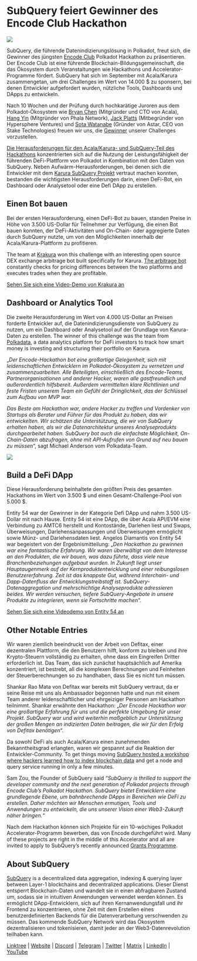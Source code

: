 # SubQuery feiert Gewinner des Encode Club Hackathon

![](https://miro.medium.com/max/1400/1*KSv8qczywRPCEvWXeYiDNA.png)

SubQuery, die führende Datenindizierungslösung in Polkadot, freut sich, die Gewinner des jüngsten [Encode Club](https://www.encode.club/) Polkadot Hackathon zu präsentieren. Der Encode Club ist eine führende Blockchain-Bildungsgemeinschaft, die das Ökosystem durch Veranstaltungen wie Hackathons und Accelerator-Programme fördert. SubQuery hat sich im September mit Acala/Karura zusammengetan, um drei Challenges im Wert von 14.000 $ zu sponsern, bei denen Entwickler aufgefordert wurden, nützliche Tools, Dashboards und DApps zu entwickeln.

Nach 10 Wochen und der Prüfung durch hochkarätige Juroren aus dem Polkadot-Ökosystem wie [Bryan Chen](https://twitter.com/XiliangChen) (Mitgründer und CTO von Acala), [Hang Yin](https://twitter.com/bgmshana) (Mitgründer von Phala Network), [Jack Platts](https://twitter.com/jackbplatts) (Mitbegründer von Hypersphere Ventures) und [Sota Watanabe](https://twitter.com/WatanabeSota) (Gründer von Astar, CEO von Stake Technologies) freuen wir uns, die [Gewinner](https://medium.com/encode-club/polkadot-hack-finale-prizewinners-and-summary-931627c64d9) unserer Challenges vorzustellen.

[Die Herausforderungen für den Acala/Karura- und SubQuery-Teil des Hackathons](https://medium.com/encode-club/polkadot-hack-challenges-7cfeba1a4c0e) konzentrierten sich auf die Nutzung der Leistungsfähigkeit der führenden DeFi-Plattform von Polkadot in Kombination mit den Daten von SubQuery. Neben Aufwärm-Herausforderungen, bei denen sich die Entwickler mit dem [Karura SubQuery Projekt](https://explorer.subquery.network/subquery/AcalaNetwork/karura) vertraut machen konnten, bestanden die wichtigsten Herausforderungen darin, einen DeFi-Bot, ein Dashboard oder Analysetool oder eine Defi DApp zu erstellen.

## Einen Bot bauen

Bei der ersten Herausforderung, einen DeFi-Bot zu bauen, standen Preise in Höhe von 3.500 US-Dollar für Teilnehmer zur Verfügung, die einen Bot bauen konnten, der DeFi-Aktivitäten und On-Chain- oder aggregierte Daten durch SubQuery nutzte, um von den Möglichkeiten innerhalb der Acala/Karura-Plattform zu profitieren.

The team at [Krakura](https://github.com/houtenbos/krakura-bot) won this challenge with an interesting open source DEX exchange arbitrage bot built specifically for Karura. [The arbitrage bot](https://github.com/houtenbos/krakura-bot) constantly checks for pricing differences between the two platforms and executes trades when they are profitable.

[Sehen Sie sich eine Video-Demo von Krakura an](https://youtu.be/G7TNTzMDijU)

## Dashboard or Analytics Tool

Die zweite Herausforderung im Wert von 4.000 US-Dollar an Preisen forderte Entwickler auf, die Datenindizierungsdienste von SubQuery zu nutzen, um ein Dashboard oder Analysetool auf der Grundlage von Karura-Daten zu erstellen. The winner of this challenge was the team from [Polkadata](https://www.polkadata.xyz/), a data analytics platform for DeFi investors to track how smart money is investing and structuring their portfolio on Karura.

„_Der Encode-Hackathon bot eine großartige Gelegenheit, sich mit leidenschaftlichen Entwicklern im Polkadot-Ökosystem zu vernetzen und zusammenzuarbeiten. Alle Beteiligten, einschließlich des Encode-Teams, Partnerorganisationen und anderer Hacker, waren alle gastfreundlich und außerordentlich hilfsbereit. Außerdem vermittelten klare Richtlinien und feste Fristen unserem Team ein Gefühl der Dringlichkeit, das der Schlüssel zum Aufbau von MVP war._

_Das Beste am Hackathon war, andere Hacker zu treffen und Vordenker von Startups als Berater und Führer für das Produkt zu haben, das wir entwickelten. Wir schätzen die Unterstützung, die wir von SubQuery erhalten haben, als wir die Datenarchitektur unseres Analyseprodukts durchgearbeitet haben. SubQuery bot auch die einfachste Möglichkeit, On-Chain-Daten abzufragen, ohne mit API-Aufrufen von Grund auf neu bauen zu müssen_“, sagt Michael Anderson vom Polkadata-Team.

![](https://miro.medium.com/max/1400/0*o01LCEIOu-FyUOWx)

## Build a DeFi DApp

Diese Herausforderung beinhaltete den größten Preis des gesamten Hackathons im Wert von 3.500 $ und einen Gesamt-Challenge-Pool von 5.000 $.

Entity 54 war der Gewinner in der Kategorie Defi DApp und nahm 3.500 US-Dollar mit nach Hause. Entity 54 ist eine DApp, die über Acala API/EVM eine Verbindung zu AMTC6 herstellt und Kontostände, Darlehen liest und Swaps, Überweisungen, Darlehensanpassungen und Überweisungen ermöglicht sowie Münz- und Darlehensdaten liest. Angelos Diamantis von Entity 54 war begeistert von der Ergebnismitteilung: „_Den Hackathon zu gewinnen war eine fantastische Erfahrung. Wir waren überwältigt von dem Interesse an den Produkten, die wir bauen, was dazu führte, dass viele neue Branchenbeziehungen aufgebaut wurden. In Zukunft liegt unser Hauptaugenmerk auf der Kernproduktentwicklung und einer reibungslosen Benutzererfahrung. Zeit ist das knappste Gut, während Interchain- und Dapp-Datenfluss der Entwicklungstreibstoff ist. SubQuery-Datenaggregation und mehrschichtige Analyseprodukte adressieren beides. Wir werden versuchen, tiefere SubQuery-Angebote in unsere Produkte zu integrieren, wenn sie Fortschritte machen_“.

[Sehen Sie sich eine Videodemo von Entity 54 an](https://youtu.be/fU1BRVOtx2o)

## Other Notable Entries

Wir waren ziemlich beeindruckt von der Arbeit von Defitax, einer dezentralen Plattform, die den Benutzern hilft, konform zu bleiben und ihre Krypto-Steuern vollständig zu erhalten, ohne dass ein Eingreifen Dritter erforderlich ist. Das Team, das sich zunächst hauptsächlich auf Amerika konzentriert, ist bestrebt, all die komplexen Berechnungen und Feinheiten der Steuerberechnungen so zu handhaben, dass Sie es nicht tun müssen.

Shankar Rao Mata von Defitax war bereits mit SubQuery vertraut, da er seine Reise mit uns als Ambassador begonnen hatte und nun mit einem Team anderer leidenschaftlicher und ehrgeiziger Personen am Hackathon teilnimmt. Shankar erwähnte den Hackathon: „_Der Encode Hackathon war eine großartige Erfahrung für uns und die perfekte Umgebung für unser Projekt. SubQuery war und wird weiterhin maßgeblich zur Unterstützung der großen Mengen an indizierten Daten beitragen, die wir für den Erfolg von Defitax benötigen_“.

Da sowohl DeFi als auch Acala/Karura einen zunehmenden Bekanntheitsgrad erlangten, waren wir gespannt auf die Reaktion der Entwickler-Community. To get things moving [SubQuery hosted a workshop where hackers learned how to index blockchain data](https://www.youtube.com/watch?v=QUtWC_LZM8Q) and get a node and query service running in only a few minutes.

Sam Zou, the Founder of SubQuery said _“SubQuery is thrilled to support the developer community and the next generation of Polkadot projects through Encode Club’s Polkadot Hackathon. SubQuery bietet Entwicklern eine grundlegende Ebene, um bahnbrechende DApps in Bereichen wie DeFi zu erstellen. Daher möchten wir Menschen ermutigen, Tools und Anwendungen zu entwickeln, die uns unserer Vision einer Web3-Zukunft näher bringen.“_

Nach dem Hackathon können sich Projekte für ein 10-wöchiges Polkadot Accelerator-Programm bewerben, das von Encode durchgeführt wird. Many of these projects are right in the middle of this Accelerator and all are invited to apply to SubQuery’s recently announced [Grants Programme](https://subquery.network/grants).

## About SubQuery

[SubQuery](https://subquery.network/) is a decentralized data aggregation, indexing & querying layer between Layer-1 blockchains and decentralized applications. Dieser Dienst entsperrt Blockchain-Daten und wandelt sie in einen abfragbaren Zustand um, sodass sie in intuitiven Anwendungen verwendet werden können. Es ermöglicht DApp-Entwicklern, sich auf ihren Kernanwendungsfall und ihr Frontend zu konzentrieren, ohne Zeit mit dem Erstellen eines benutzerdefinierten Backends für die Datenverarbeitung verschwenden zu müssen. Das kommende SubQuery Network wird das Ökosystem dezentralisieren und tokenisieren, damit jeder an der Web3-Datenrevolution teilhaben kann.

[Linktree](https://linktr.ee/subquerynetwork) | [Website](https://subquery.network/) | [Discord](https://discord.com/invite/78zg8aBSMG) | [Telegram](https://t.me/subquerynetwork) | [Twitter](https://twitter.com/subquerynetwork) | [Matrix](https://matrix.to/#/#subquery:matrix.org) | [LinkedIn](https://www.linkedin.com/company/subquery) | [YouTube](https://www.youtube.com/channel/UCi1a6NUUjegcLHDFLr7CqLw)
